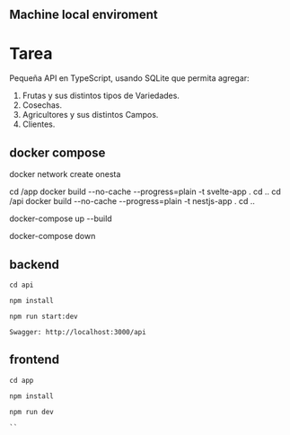 
## Machine local enviroment 


# Tarea
Pequeña API en TypeScript, usando SQLite que permita agregar:

1. Frutas y sus distintos tipos de Variedades.
2. Cosechas.
3. Agricultores y sus distintos Campos.
4. Clientes.



## docker compose 
docker network create onesta

cd /app
docker build --no-cache --progress=plain -t svelte-app .
cd ..
cd /api
docker build --no-cache --progress=plain -t nestjs-app .
cd ..

docker-compose up --build

docker-compose down



## backend

```
cd api

npm install

npm run start:dev

Swagger: http://localhost:3000/api

```

## frontend

```
cd app

npm install

npm run dev

``